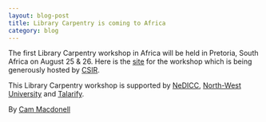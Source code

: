 ```yaml
---
layout: blog-post
title: Library Carpentry is coming to Africa
category: blog
---
```


The first Library Carpentry workshop in Africa will be held in Pretoria, South Africa on August 25 & 26.  Here is the [site](https://cmacdonell.github.io/2016-08-25-CSIR/) for the workshop which is being
generously hosted by [CSIR](http://www.csir.co.za/).

This Library Carpentry workshop is supported by [NeDICC](https://nedicc.com/), [North-West University](http://nwu.ac.za/) and [Talarify](http://www.talarify.co.za/). 

By [Cam Macdonell](cmacdonell)
